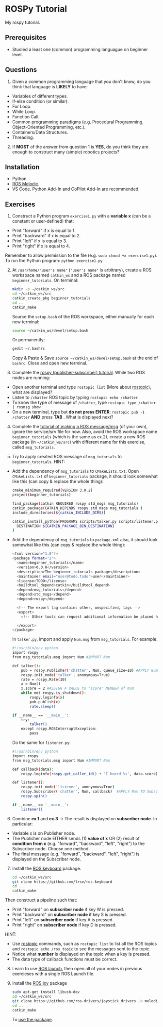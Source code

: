 # ROSPy Tutorial
My rospy tutorial.

## Prerequisites
* Studied a least one (common) programming languague on beginner level.  

## Questions
1. Given a common programming language that you don't know, do you think that language is **LIKELY** to have:
* Variables of different types.
* If-else condition (or similar).
* For Loop.
* While Loop.
* Function Call. 
* Common programming paradigms (e.g. Procedural Programming, Object-Oriented Programming, etc.).
* Containers/Data Structures.
* Threading.

2. If **MOST** of the answer from question 1 is **YES**, do you think they are enough to construct many (simple) robotics projects?

## Installation
* Python. 
* [ROS Melodic](http://wiki.ros.org/melodic/Installation/Ubuntu).
* VS Code. Python Add-In and CoPilot Add-In are recommended.

## Exercises 
1. Construct a Python program `exercise1.py` with a **variable x** (can be a constant or user-defined) that:
* Print "forward" if x is equal to 1. 
* Print "backward" if x is equal to 2. 
* Print "left" if x is equal to 3.
* Print "right" if x is equal to 4. 

Remember to allow permission to the file (e.g. `sudo chmod +x exercise1.py`). To run the Python program: `python exercise1.py`


2. At `/usr/home/"user's name"` (`"user's name"` is arbitrary), create a ROS workspace named `catkin_ws` and a ROS package named `beginner_tutorials`. On terminal: 
   ```sh
   mkdir -p ~/catkin_ws/src
   cd ~/catkin_ws/src
   catkin_create_pkg beginner_tutorials
   cd ..
   catkin_make
   ```
   Source the `setup.bash` of the ROS workspace, either manually for each new terminal:
   ```sh
   source ~/catkin_ws/devel/setup.bash
   ```
   Or permanently:
   ```sh
   gedit ~/.bashrc
   ```
   Copy & Paste & Save `source ~/catkin_ws/devel/setup.bash` at the end of `bashrc`. Close and open new terminal. 
   
   
3. Complete the [rospy (publisher-subscriber) tutorial](http://wiki.ros.org/ROS/Tutorials/WritingPublisherSubscriber%28python%29). While two ROS nodes are running:
* Open another terminal and type `rostopic list` (More about [rostopic](http://wiki.ros.org/rostopic)), what are displayed? 
* Listen to `/chatter` ROS topic by typing `rostopic echo /chatter`
* To know the type of message of `/chatter`, type `rostopic type /chatter | rosmsg show` 
* On a new terminal, type but **do not press ENTER**: `rostopic pub -1 /chatter`  **AND** press **TAB** . What is displayed next?


4. Complete the [tutorial of making a ROS message/msg](http://wiki.ros.org/ROS/Tutorials/CreatingMsgAndSrv) (of your own), ignore the service/srv file for now. Also, avoid the ROS workspace name `beginner_tutorials` (which is the same as ex.2), create a new ROS package (in `~/catkin_ws/src`) with different name for this exercise, called `msg_tutorials`.


5. Try to apply created ROS message of `msg_tutorials` to `beginner_tutorials`. HINT:
* Add the dependency of `msg_tutorials` to `CMakeLists.txt`. Open `CMakeLists.txt` of `beginner_tutorials` package, it should look somewhat like this (can copy & replace the whole thing):
   ```sh
   cmake_minimum_required(VERSION 3.0.2)
   project(beginner_tutorials)

   find_package(catkin REQUIRED rospy std_msgs msg_tutorials)
   catkin_package(CATKIN_DEPENDS rospy std_msgs msg_tutorials )
   include_directories(${catkin_INCLUDE_DIRS})

   catkin_install_python(PROGRAMS scripts/talker.py scripts/listener.py
     DESTINATION ${CATKIN_PACKAGE_BIN_DESTINATION}
   )
   ```
*  Add the dependency of `msg_tutorials` to `package.xml` also, it should look somewhat like this (can copy & replace the whole thing):
   ```sh
   <?xml version="1.0"?>
   <package format="2">
     <name>beginner_tutorials</name>
     <version>0.0.0</version>
     <description>The beginner_tutorials package</description>
     <maintainer email="user@todo.todo">user</maintainer>
     <license>TODO</license>
     <buildtool_depend>catkin</buildtool_depend>
     <depend>msg_tutorials</depend>
     <depend>std_msgs</depend>
     <depend>rospy</depend>

     <!-- The export tag contains other, unspecified, tags -->
     <export>
       <!-- Other tools can request additional information be placed here -->

     </export>
   </package>
   ```
   In `talker.py`, import and apply `Num.msg` from `msg_tutorials`. For example:
   ```sh
   #!/usr/bin/env python
   import rospy
   from msg_tutorials.msg import Num #IMPORT Num

   def talker():
       pub = rospy.Publisher('chatter', Num, queue_size=10) #APPLY Num TO Publisher
       rospy.init_node('talker', anonymous=True) 
       rate = rospy.Rate(10) 
       x = Num()
       x.score = 2 #ASSIGN A VALUE to "score" MEMBER of Num
       while not rospy.is_shutdown():
           rospy.loginfo(x) 
           pub.publish(x) 
           rate.sleep()

   if __name__ == '__main__':
       try:
           talker()
       except rospy.ROSInterruptException:
           pass
   ```
   Do the same for `listener.py`:
   ```sh
   #!/usr/bin/env python
   import rospy
   from msg_tutorials.msg import Num #IMPORT Num

   def callback(data):
       rospy.loginfo(rospy.get_caller_id() + 'I heard %s', data.score) #SHOW "score" MEMBER of Num

   def listener():
       rospy.init_node('listener', anonymous=True)
       rospy.Subscriber('chatter', Num, callback)  #APPLY Num TO Subscriber
       rospy.spin()

   if __name__ == '__main__':
       listener()
   ```
6. Combine **ex.1** and **ex.3** -> The result is displayed on **subscriber node**. In particular:
* Variable x is on Publisher node.
* The Publisher node EITHER sends (1) **value of x** OR (2) result of **condition from x** (e.g. "forward", "backward", "left", "right") to the Subscriber node. Choose one method.
* The final message (e.g. "forward", "backward", "left", "right") is displayed on the Subscriber node.


7. Install the [ROS keyboard](https://github.com/lrse/ros-keyboard) package.
    
    ```sh
    cd ~/catkin_ws/src
    git clone https://github.com/lrse/ros-keyboard
    cd ..
    catkin_make
    ```
    
 Then construct a pipeline such that:
 * Print "forward" on **subscriber node** if key W is pressed.
 * Print "backward" on **subscriber node** if key S is pressed.
 * Print "left" on **subscriber node** if key A is pressed.
 * Print "right" on **subscriber node** if key D is pressed.
 
 HINT: 
 * Use [rostopic](http://wiki.ros.org/rostopic) commands, such as `rostopic list` to list all the ROS topics and `rostopic echo /ros_topic` to see the messages sent to the topic.
 * Notice what **number** is displayed on the topic when a key is pressed.
 * The data type of callback functions must be correct.

8. Learn to use [ROS launch](https://www.clearpathrobotics.com/assets/guides/melodic/ros/Launch%20Files.html), then open all of your nodes in previous exercieses with a single ROS Launch file.

9. Install the [ROS joy](https://github.com/ros-drivers/joystick_drivers) package
    ```sh
    sudo apt-get install libusb-dev
    cd ~/catkin_ws/src
    git clone https://github.com/ros-drivers/joystick_drivers -b melodic-devel
    cd ..
    catkin_make
    ```
    To [use the package](http://wiki.ros.org/joy/Tutorials/ConfiguringALinuxJoystick).
